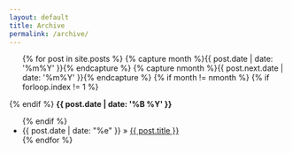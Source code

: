 ```yaml
---
layout: default
title: Archive
permalink: /archive/
---
```


<!--<ul class="posts">
    {% for post in site.posts %}
      <li><span>{{ post.date | date_to_string }}</span> &raquo; <a href="{{ post.url }}">{{ post.title }}</a></li>
    {% endfor %}
</ul> 
-->
<ul>
{% for post in site.posts %}
	{% capture month %}{{ post.date | date: '%m%Y' }}{% endcapture %}
	{% capture nmonth %}{{ post.next.date | date: '%m%Y' }}{% endcapture %}
		{% if month != nmonth %}
			{% if forloop.index != 1 %}</ul>{% endif %}
			<b>{{ post.date | date: '%B %Y' }}</b><ul>
		{% endif %}
	<li style="font-size: 14px"><span>{{ post.date | date: "%e" }}</span> &raquo; <a href="{{ post.url }}">{{ post.title }}</a></li>
{% endfor %}
</ul>